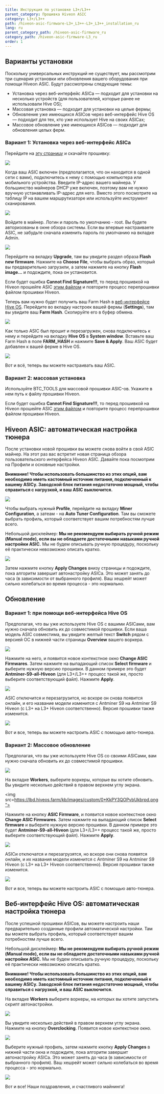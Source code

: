 ```yaml
---
title: Инструкция по установке L3+/L3++
parent_category: Прошивка Hiveon ASIC
category: L3+/L3++
path: /hiveon-asic-firmware-L3+_L3++-L3+_L3++_installation_ru
lang: ru
parent_category_path: /hiveon-asic-firmware_ru
category_path: /hiveon-asic-firmware-L3_ru
order: 1
---
```


## Варианты установки
Поскольку универсальных инструкций не существует, мы рассмотрим три сценария установки или обновления вашего оборудования при помощи Hiveon ASIC. Будут рассмотрены следующие темы:

- Установка через веб-интерфейс ASICа — подходит для установки на несколько устройств (для пользователей, которые ранее не использовали Hive OS);
- Массовая установка — подходит для установки на целые фермы;
- Обновление уже имеющихся ASICов через веб-интерфейс Hive OS — подходит для тех, кто уже использует Hive на своих ASICах;
- Массовое обновление уже имеющихся ASICов — подходит для обновления целых ферм.

### Вариант 1: Установка через веб-интерфейс ASICа
Перейдите на [эту страницу](https://hiveos.farm/asic/) и скачайте прошивку:

<img
  src="https://github.com/minershive/hiveon-kb/raw/master/images\L3+\Screenshot_38.png?sanitize=true" data-canonical-src="https://github.com/minershive/hiveon-kb/raw/master/images\L3+\Screenshot_38.png"
  />

Когда ваш ASIC включен (предполагается, что он находится в одной сети с вами), подключитесь к нему с помощью компьютера или мобильного устройства. Введите IP-адрес вашего майнера. У большинство майнеров DHCP уже включен, поэтому вам не нужно вручную устанавливать IP-адрес для него. Вместо этого посмотрите на таблицу IP на вашем маршрутизаторе или используйте инструмент сканирования.

<img
  src="https://github.com/minershive/hiveon-kb/raw/master/images\L3+\pasha3.png?sanitize=true" data-canonical-src="https://github.com/minershive/hiveon-kb/raw/master/images\L3+\pasha3.png"
  />

Войдите в майнер. Логин и пароль по умолчанию - root. Вы будете авторизованы в окне обзора системы. Если вы впервые настраиваете ASIC, не забудьте сначала изменить пароль по умолчанию на вкладке Admin.

<img src="https://lbd.hiveos.farm/kb/images/custom/0*CPGII9JKr1qVvZOL.png">

Перейдите на вкладку **Upgrade**, там вы увидите раздел образа **Flash new firmware**. Нажмите на **Choose File**, чтобы выбрать образ, который вы предварительно загрузили, а затем нажмите на кнопку **Flash image…** и подождите, пока он установится.

Если будет ошибка **Cannot Find Signature!!!**, то перед прошивкой на Hiveon прошейте ASIC [этим файлом](http://download.hiveos.farm/asic/L3%2B/tools/remsig_L3_for_hiveon.tar.gz) и повторите процесс перепрошивки файлом прошивки Hiveon.

Теперь вам нужно будет получить ваш Farm Hash в <a href="https://the.hiveos.farm/">веб-интерфейсе Hive OS</a>. Перейдите во вкладку настроек вашей фермы (**Settings**), там вы увидите ваш **Farm Hash**. Скопируйте его в буфер обмена.

<img
  src="https://github.com/minershive/hiveon-kb/raw/master/images\L3+\pasha1.png?sanitize=true" data-canonical-src="https://github.com/minershive/hiveon-kb/raw/master/images\L3+\pasha1.png"
  />

Как только ASIC был прошит и перезагружен, снова подключитесь к нему и перейдите на вкладку **Hive OS** в **System window**. Вставьте ваш Farm Hash в поле **FARM_HASH** и нажмите **Save & Apply**. Ваш ASIC будет добавлен к вашей ферме в Hive OS.

<img
  src="https://github.com/minershive/hiveon-kb/raw/master/images\L3+\pasha2.png?sanitize=true" data-canonical-src="https://github.com/minershive/hiveon-kb/raw/master/images\L3+\pasha2.png"
  />

Вот и всё, теперь вы можете настраивать ваш ASIC.

### Вариант 2: массовая установка
Используйте BTC_TOOLS для массовой прошивки ASIC-ов. Укажите в нем путь к файлу прошивки Hiveon.

Если будет ошибка **Cannot Find Signature!!!**, то перед прошивкой на Hiveon прошейте ASIC [этим файлом](http://download.hiveos.farm/asic/L3%2B/tools/remsig_L3_for_hiveon.tar.gz) и повторите процесс перепрошивки файлом прошивки Hiveon.

## Hiveon ASIC: автоматическая настройка тюнера
После установки новой прошивки вы можете снова войти в свой ASIC майнер. На этот раз вас встретит новая страница обзора пользовательского интерфейса Hiveon ASIC. Давайте пока посмотрим на Профили и основные настройки.

**Внимание! Чтобы использовать большинство из этих опций, вам необходимо иметь кастомный источник питания, подключенный к вашему ASICу. Заводской блок питания недостаточно мощный, чтобы справиться с нагрузкой, и ваш ASIC выключится.**


<img src="https://lbd.hiveos.farm/kb/images/custom/0*p_4TaOOpSKRnJPP9.png">

Чтобы выбрать нужный **Profile**, перейдите на вкладку **Miner Configuration**, а затеам - на **Auto Tuner Configuration**. Там вы сможете выбрать профиль, который соответствует вашим потребностям лучше всего.

Небольшой дисклеймер: **Мы не рекомендуем выбирать ручной режим (Manual mode), если вы не обладаете достаточными навыками ручной настройки ASIC.** Мы не будем описывать ручную процедуру, поскольку её практически невозможно описать кратко.

<img src="https://lbd.hiveos.farm/kb/images/custom/0*pNPYfVdlrcuFH7fg.png">

Затем нажмите кнопку **Apply Changes** внизу страницы и подождите, пока алгоритм завершит автонастройку ASICа. Это может занять до часа (в зависимости от выбранного профиля). Ваш хешрейт может сильно колебаться во время процесса - это нормально.

## Обновление

### Вариант 1: при помощи веб-интерфейса Hive OS
Предполагая, что вы уже используете Hive OS с вашими ASICами, вам нужно сначала обновить их до совместимой прошивки. Если ваша модель ASIC совместима, вы увидите желтый текст **Switch** рядом с версией ОС в нижней части страницы **Overview** вашего воркера.

<img src="https://lbd.hiveos.farm/kb/images/custom/0*SY96QIG33Br2aa8_.png">

Нажмите на него, и появится новое контекстное окно **Change ASIC Firmwares**. Затем нажмите на выпадающий список **Select firmware** и выберите нужную версию прошивки. В данном примере это будет **Antminer-S9-all-Hiveon** (для L3+/L3++ процесс такой же, просто выберите соответствующий файл). Нажмите **Apply**.

<img src="https://lbd.hiveos.farm/kb/images/custom/0*ssmeT6INSpHJgLKg.png">

ASIC отключится и перезагрузится, но вскоре он снова появится онлайн, и его название модели изменится с Antminer S9 на Antminer S9 Hiveon (с L3+ на L3+ Hiveon соответственно). Версия прошивки также изменится.

<img src="https://lbd.hiveos.farm/kb/images/custom/0*lp4ZUANA-e0btQfk.png">

Вот и все, теперь вы можете настроить ASIC с помощью авто-тюнера.

### Вариант 2: Массовое обновление
Предполагая, что вы уже используете Hive OS со своими ASICами, вам нужно сначала обновить их до совместимой прошивки.

<img src="https://lbd.hiveos.farm/kb/images/custom/0*6FpiMVYCUCghtbC1.png">

На вкладке **Workers**, выберите воркеры, которые вы хотите обновить. Вы увидите несколько действий в правом верхнем углу экрана.

<img src=https://lbd.hiveos.farm/kb/images/custom/0*KkPY3QOPvbUkbrpd.png">

Нажмите на кнопку **ASIC Firmware**, и появится новое контекстное окно **Change ASIC Firmwares**. Затем нажмите на выпадающий список **Select firmware** и выберите нужную версию прошивки. В данном примере это будет **Antminer-S9-all-Hiveon** (для L3+/L3++ процесс такой же, просто выберите соответствующий файл). Нажмите **Apply**.

<img src="https://lbd.hiveos.farm/kb/images/custom/0*AWw3uCKwWV_jvxNB.png">

ASICи отключатся и перезагрузятся, но вскоре они снова появятся онлайн, и их названия модели изменится с Antminer S9 на Antminer S9 Hiveon (с L3+ на L3+ Hiveon соответственно). Версия прошивки также изменится.

<img src="https://lbd.hiveos.farm/kb/images/custom/0*869YrhWn8EAKGOhz.png">

Вот и все, теперь вы можете настроить ASIC с помощью авто-тюнера.

## Веб-интерфейс Hive OS: автоматическая настройка тюнера
После успешной прошивки ASICов, вы можете настроить наши предварительно созданные профили автоматической настройки. Там вы можете выбрать профиль, который соответствует вашим потребностям лучше всего.

Небольшой дисклеймер: **Мы не рекомендуем выбирать ручной режим (Manual mode), если вы не обладаете достаточными навыками ручной настройки ASIC.** Мы не будем описывать ручную процедуру, поскольку её практически невозможно описать кратко.

**Внимание! Чтобы использовать большинство из этих опций, вам необходимо иметь кастомный источник питания, подключенный к вашему ASICу. Заводской блок питания недостаточно мощный, чтобы справиться с нагрузкой, и ваш ASIC выключится.**

На вкладке **Workers** выберите воркеры, на которых вы хотите запустить скрипт автонастройки.

<img src="https://lbd.hiveos.farm/kb/images/custom/0*VaoCeqoiLP3rbK8k.png">

Вы увидите несколько действий в правом верхнем углу экрана. Нажмите на кнопку **Overclocking**. Появится новое контекстное окно.

<img src="https://lbd.hiveos.farm/kb/images/custom/0*OGNBrUL3NWFR-CVn.png">

Выберите нужный профиль, затем нажмите кнопку **Apply Changes** в нижней части окна и подождите, пока алгоритм завершит автонастройку ASICа. Это может занять до часа (в зависимости от выбранного профиля). Ваш хешрейт может сильно колебаться во время процесса - это нормально.

<img src="https://lbd.hiveos.farm/kb/images/custom/0*RYEhl5muvMs9S8su.png">

Вот и все! Наши поздравления, и счастливого майнинга!

